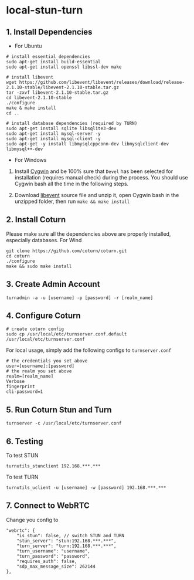 # local-stun-turn

## 1. Install Dependencies

- For Ubuntu

```
# install essential dependencies
sudo apt-get install build-essential 
sudo apt-get install openssl libssl-dev make

# install libevent
wget https://github.com/libevent/libevent/releases/download/release-2.1.10-stable/libevent-2.1.10-stable.tar.gz
tar -zxvf libevent-2.1.10-stable.tar.gz
cd libevent-2.1.10-stable
./configure
make & make install
cd ..

# install database dependencies (required by TURN)
sudo apt-get install sqlite libsqlite3-dev
sudo apt-get install mysql-server -y 
sudo apt-get install mysql-client -y
sudo apt-get -y install libmysqlcppconn-dev libmysqlclient-dev libmysql++-dev 
```

- For Windows

1. Install [Cygwin](https://www.cygwin.com/) and be 100% sure that `Devel` has been selected for installation (requires manual check) during the process. You should use Cygwin bash all the time in the following steps.

2. Download [libevent](http://libevent.org/) source file and unzip it, open Cygwin bash in the unzipped folder, then run `make && make install`

## 2. Install Coturn

Please make sure all the dependencies above are properly installed, especially databases. For Wind

```
git clone https://github.com/coturn/coturn.git
cd coturn
./configure
make && sudo make install
```


## 3. Create Admin Account

```
turnadmin -a -u [username] -p [password] -r [realm_name]
```

## 4. Configure Coturn

```
# create coturn config
sudo cp /usr/local/etc/turnserver.conf.default /usr/local/etc/turnserver.conf
```

For local usage, simply add the following configs to `turnserver.conf`

```
# the credentials you set above
user=[username]:[password]
# the realm you set above
realm=[realm_name]
Verbose
fingerprint
cli-password=1
```

## 5. Run Coturn Stun and Turn

`turnserver -c /usr/local/etc/turnserver.conf`

## 6. Testing 

To test STUN

```
turnutils_stunclient 192.168.***.***
```

To test TURN

```
turnutils_uclient -u [username] -w [password] 192.168.***.***
```

## 7. Connect to WebRTC

Change you config to 

```
"webrtc": {
    "is_stun": false, // switch STUN and TURN
    "stun_server": "stun:192.168.***.***",
    "turn_server": "turn:192.168.***.***",
    "turn_username": "username",
    "turn_password": "password",
    "requires_auth": false,
    "sdp_max_message_size": 262144
},
```







